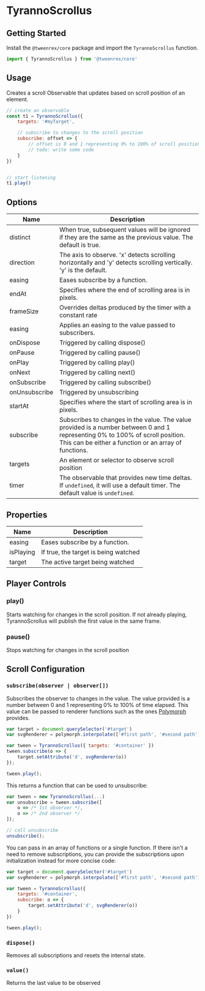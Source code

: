 
# TyrannoScrollus

## Getting Started
Install the ```@tweenrex/core``` package and import the ```TyrannoScrollus``` function.
```js
import { TyrannoScrollus } from '@tweenrex/core'
```

## Usage
Creates a scroll Observable that updates based on scroll position of an element.

```js
// create an observable
const t1 = TyrannoScrollus({
    targets: '#myTarget',

    // subscribe to changes to the scroll position
    subscribe: offset => {
        // offset is 0 and 1 representing 0% to 100% of scroll position
        // todo: write some code
    }
})


// start listening
t1.play()
```

## Options
Name | Description |
--- | --- |
distinct | When true, subsequent values will be ignored if they are the same as the previous value.  The default is true. |
direction| The axis to observe.  'x' detects scrolling horizontally and 'y' detects scrolling vertically.  'y' is the default.|
easing | Eases subscribe by a function. |
endAt | Specifies where the end of scrolling area is in pixels. |
frameSize | Overrides deltas produced by the timer with a constant rate |
easing | Applies an easing to the value passed to subscribers. |
onDispose| Triggered by calling dispose() |
onPause| Triggered by calling pause() |
onPlay| Triggered by calling play() |
onNext| Triggered by calling next() |
onSubscribe| Triggered by calling subscribe() |
onUnsubscribe| Triggered by unsubscribing |
startAt | Specifies where the start of scrolling area is in pixels. |
subscribe | Subscribes to changes in the value.  The value provided is a number between 0 and 1 representing 0% to 100% of scroll position.  This can be either a function or an array of functions. |
targets|An element or selector to observe scroll position|
timer | The observable that provides new time deltas.  If ```undefined```, it will use a default timer.  The default value is ```undefined```.  |

## Properties
Name | Description |
--- | --- |
easing | Eases subscribe by a function. |
isPlaying | If true, the target is being watched |
target | The active target being watched |

## Player Controls

### play()
Starts watching for changes in the scroll position.  If not already playing, TyrannoScrollus will publish the first value in the same frame.
### pause()
Stops watching for changes in the scroll position


## Scroll Configuration

### ```subscribe(observer | observer[])```
Subscribes the observer to changes in the value.  The value provided is a number between 0 and 1 representing 0% to 100% of time elapsed.  This value can be passed to renderer functions such as the ones [Polymorph](https://github.com/notoriousb1t/polymorph) provides.

```js
var target = document.querySelector('#target')
var svgRenderer = polymorph.interpolate(['#first path', '#second path'])

var tween = TyrannoScrollus({ targets: '#container' })
tween.subscribe(o => {
    target.setAttribute('d', svgRenderer(o))
});

tween.play();
```

This returns a function that can be used to unsubscribe:

```js
var tween = new TyrannoScrollus(...)
var unsubscribe = tween.subscribe([
    o => /* 1st observer */,
    o => /* 2nd observer */
]);

// call unsubscribe
unsubscribe();
```

You can pass in an array of functions  or a single function.  If there isn't a need to remove subscriptions, you can provide the subscriptions upon initialization instead for more concise code:

```js
var target = document.querySelector('#target')
var svgRenderer = polymorph.interpolate(['#first path', '#second path'])

var tween = TyrannoScrollus({
    targets: '#container',
    subscribe: o => {
        target.setAttribute('d', svgRenderer(o))
    }
})

tween.play();
```

### ```dispose()```
Removes all subscriptions and resets the internal state.

### ```value()```
Returns the last value to be observed
